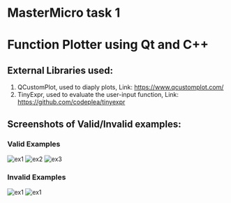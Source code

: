 # MasterMicro task 1
# Function Plotter using Qt and C++

## External Libraries used:
1. QCustomPlot, used to diaply plots, Link: https://www.qcustomplot.com/
2. TinyExpr, used to evaluate the user-input function, Link: https://github.com/codeplea/tinyexpr

## Screenshots of Valid/Invalid examples:
### Valid Examples
![ex1](https://github.com/osamamuhammad3623/MasterMicro_task_1/blob/main/sc/working_ex1.png)
![ex2](https://github.com/osamamuhammad3623/MasterMicro_task_1/blob/main/sc/working_ex2.png)
![ex3](https://github.com/osamamuhammad3623/MasterMicro_task_1/blob/main/sc/working_ex3.png)

### Invalid Examples
![ex1](https://github.com/osamamuhammad3623/MasterMicro_task_1/blob/main/sc/wrong_ex1.png)
![ex1](https://github.com/osamamuhammad3623/MasterMicro_task_1/blob/main/sc/wrong_ex2.png)
